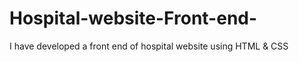 # Hospital-website-Front-end-
I have developed a front end of hospital website using HTML &amp; CSS
